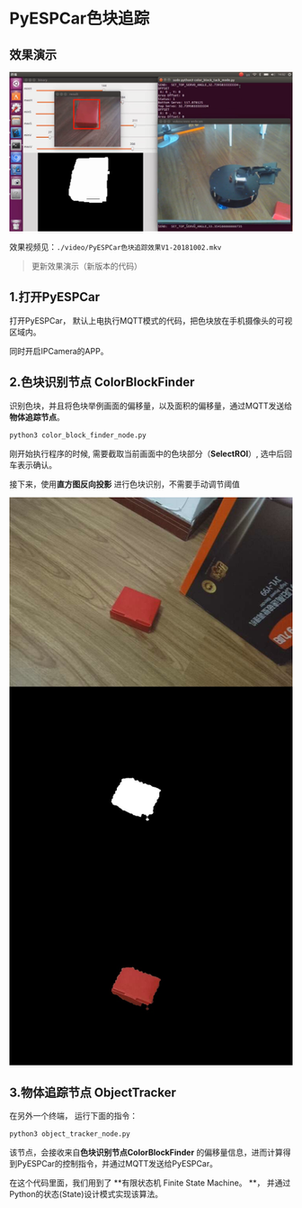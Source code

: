 # PyESPCar色块追踪



## 效果演示

![color block](./image/pyespcar_color_block_track.png)



效果视频见：`./video/PyESPCar色块追踪效果V1-20181002.mkv`



> 更新效果演示（新版本的代码）



## 1.打开PyESPCar

打开PyESPCar， 默认上电执行MQTT模式的代码，把色块放在手机摄像头的可视区域内。

同时开启IPCamera的APP。



## 2.色块识别节点 ColorBlockFinder



识别色块，并且将色块举例画面的偏移量，以及面积的偏移量，通过MQTT发送给**物体追踪节点**。

```bash
python3 color_block_finder_node.py
```

刚开始执行程序的时候, 需要截取当前画面中的色块部分（**SelectROI**）, 选中后回车表示确认。



接下来，使用**直方图反向投影** 进行色块识别，不需要手动调节阈值



![res](./image/res.jpg)





## 3.物体追踪节点 ObjectTracker

在另外一个终端， 运行下面的指令：

```bash
python3 object_tracker_node.py
```

该节点，会接收来自**色块识别节点ColorBlockFinder** 的偏移量信息，进而计算得到PyESPCar的控制指令，并通过MQTT发送给PyESPCar。



在这个代码里面，我们用到了 **有限状态机 Finite State Machine。 **， 并通过Python的状态(State)设计模式实现该算法。